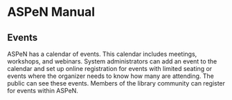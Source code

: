 # ASPeN Manual

## Events

ASPeN has a calendar of events.  This calendar includes meetings, workshops, and webinars.  System administrators can add an event to the calendar and set up online registration for events with limited seating or events where the organizer needs to know how many are attending.  The public can see these events.  Members of the library community can register for events within ASPeN.

